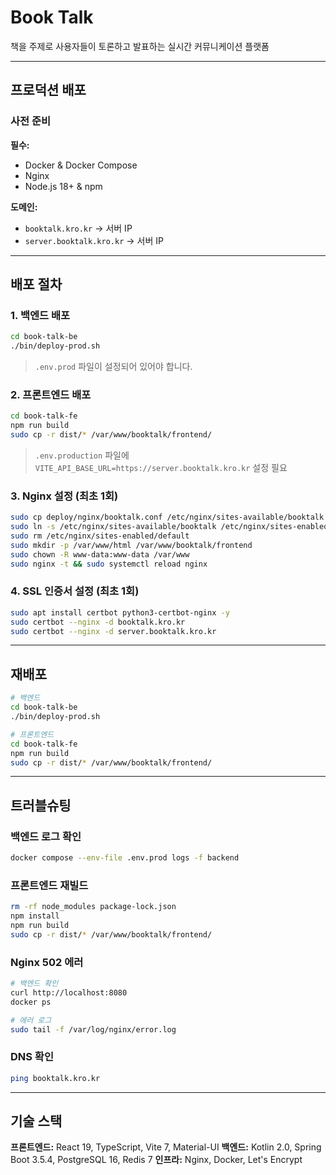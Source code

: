 # Book Talk

책을 주제로 사용자들이 토론하고 발표하는 실시간 커뮤니케이션 플랫폼

---

## 프로덕션 배포

### 사전 준비

**필수:**
- Docker & Docker Compose
- Nginx
- Node.js 18+ & npm

**도메인:**
- `booktalk.kro.kr` → 서버 IP
- `server.booktalk.kro.kr` → 서버 IP

---

## 배포 절차

### 1. 백엔드 배포

```bash
cd book-talk-be
./bin/deploy-prod.sh
```

> `.env.prod` 파일이 설정되어 있어야 합니다.

### 2. 프론트엔드 배포

```bash
cd book-talk-fe
npm run build
sudo cp -r dist/* /var/www/booktalk/frontend/
```

> `.env.production` 파일에 `VITE_API_BASE_URL=https://server.booktalk.kro.kr` 설정 필요

### 3. Nginx 설정 (최초 1회)

```bash
sudo cp deploy/nginx/booktalk.conf /etc/nginx/sites-available/booktalk
sudo ln -s /etc/nginx/sites-available/booktalk /etc/nginx/sites-enabled/
sudo rm /etc/nginx/sites-enabled/default
sudo mkdir -p /var/www/html /var/www/booktalk/frontend
sudo chown -R www-data:www-data /var/www
sudo nginx -t && sudo systemctl reload nginx
```

### 4. SSL 인증서 설정 (최초 1회)

```bash
sudo apt install certbot python3-certbot-nginx -y
sudo certbot --nginx -d booktalk.kro.kr
sudo certbot --nginx -d server.booktalk.kro.kr
```

---

## 재배포

```bash
# 백엔드
cd book-talk-be
./bin/deploy-prod.sh

# 프론트엔드
cd book-talk-fe
npm run build
sudo cp -r dist/* /var/www/booktalk/frontend/
```

---

## 트러블슈팅

### 백엔드 로그 확인
```bash
docker compose --env-file .env.prod logs -f backend
```

### 프론트엔드 재빌드
```bash
rm -rf node_modules package-lock.json
npm install
npm run build
sudo cp -r dist/* /var/www/booktalk/frontend/
```

### Nginx 502 에러
```bash
# 백엔드 확인
curl http://localhost:8080
docker ps

# 에러 로그
sudo tail -f /var/log/nginx/error.log
```

### DNS 확인
```bash
ping booktalk.kro.kr
```

---

## 기술 스택

**프론트엔드:** React 19, TypeScript, Vite 7, Material-UI
**백엔드:** Kotlin 2.0, Spring Boot 3.5.4, PostgreSQL 16, Redis 7
**인프라:** Nginx, Docker, Let's Encrypt
